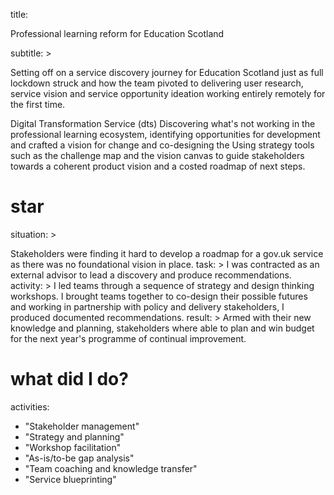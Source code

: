 


title: 

Professional learning reform for Education Scotland

subtitle: >

Setting off on a service discovery journey for Education Scotland just as full lockdown struck and how the team pivoted to delivering user research, service vision and service opportunity ideation working entirely remotely for the first time.




Digital Transformation Service (dts) Discovering what's not working in the professional learning ecosystem, identifying opportunities for development and crafted a vision for change and co-designing the  Using strategy tools such as the challenge map and the vision canvas to guide stakeholders towards a coherent product vision and a costed roadmap of next steps.




# star
situation: >
  
  Stakeholders were finding it hard to develop a roadmap for a gov.uk service as there was no foundational vision in place.
task: >
  I was contracted as an external advisor to lead a discovery and produce recommendations.
activity: >
  I led teams through a sequence of strategy and design thinking workshops. I brought teams together to co-design their possible futures and working in partnership with policy and delivery stakeholders, I produced documented recommendations.
result: >
  Armed with their new knowledge and planning, stakeholders where able to plan and win budget for the next year's programme of continual improvement. 


# what did I do?
activities:
- "Stakeholder management"
- "Strategy and planning"
- "Workshop facilitation"
- "As-is/to-be gap analysis"
- "Team coaching and knowledge transfer"
- "Service blueprinting"

